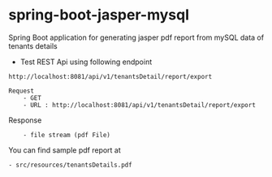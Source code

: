 # spring-boot-jasper-mysql
Spring Boot application for generating jasper pdf report from mySQL data of tenants details

- Test REST Api using following endpoint
```
http://localhost:8081/api/v1/tenantsDetail/report/export
```
```
Request
    - GET
    - URL : http://localhost:8081/api/v1/tenantsDetail/report/export
```
Response
```
    - file stream (pdf File)
```


You can find sample pdf report at

    - src/resources/tenantsDetails.pdf